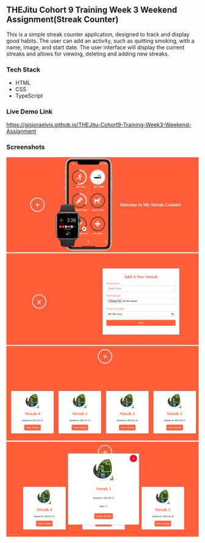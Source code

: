 ## THEJitu Cohort 9 Training Week 3 Weekend Assignment(Streak Counter)

This is a simple streak counter application, designed to track and display good habits. The user can add an activity, such as quitting smoking, with a name, image, and start date. The user interface will display the current streaks and allows for viewing, deleting and adding new streaks.

### Tech Stack

- HTML
- CSS
- TypeScript

### Live Demo Link

https://gisioraelvis.github.io/THEJitu-Cohort9-Training-Week3-Weekend-Assignment

### Screenshots

![Screenshot 1](./public/assets/Screenshot%20from%202023-02-04%2016-46-06.png)
![Screenshot 1](./public/assets/Screenshot%20from%202023-02-04%2016-46-26.png)
![Screenshot 1](./public/assets/Screenshot%20from%202023-02-04%2016-49-52.png)
![Screenshot 1](./public/assets/Screenshot%20from%202023-02-04%2016-50-02.png)
